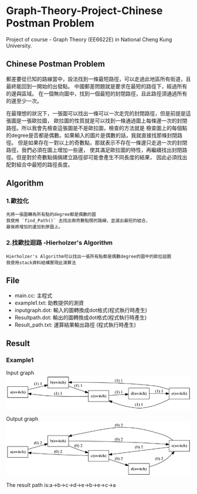 # Graph-Theory-Project-Chinese Postman Problem
Project of course - Graph Theory (EE6622E) in National Cheng Kung University.

## Chinese Postman Problem
郵差要從已知的路線當中，設法找到一條最短路徑，可以走過此地區所有街道，且最終能回到一開始的出發點。
中國郵差問題就是要求在最短的路徑下，經過所有的邊與區域。
在一個無向圖中，找到一個最短的封閉路徑，且此路徑須通過所有的邊至少一次。

在最理想的狀況下，一張圖可以找出一條可以一次走完的封閉路徑，但是前提是這張圖是一張歐拉圖，
歐拉圖的性質就是可以找到一條通過圖上每條邊一次的封閉路徑。所以我會先檢查這張圖是不是歐拉圖，檢查的方法就是
檢查圖上的每個點的degree是否都是偶數。如果輸入的圖片是偶數的話，我就直接找那條封閉路徑。
但是如果存在一對以上的奇數點，那就表示不存在一條邊只走過一次的封閉路徑，我們必須在圖上增加一些邊，
使其滿足歐拉圖的特性，再繼續找出封閉路徑。但是對於奇數點倆倆建立路徑卻可能會產生不同長度的結果，
因此必須找出配對組合中最短的路徑長度。

## Algorithm

### 1.歐拉化
	先將一張圖轉為所有點的degree都是偶數的圖
	我使用 `find_Path()` 去找出兩奇數點間的路線，並選出最短的組合，
	最後將增加的邊加到原圖上。

### 2.找歐拉迴路 -Hierholzer's Algorithm
	Hierholzer's Algorithm可以找出一張所有點都是偶數degree的圖中的歐拉迴圈
	我使用stack資料結構實現此演算法


## File
* main.cc: 主程式
* example1.txt: 助教提供的測資
* inputgraph.dot: 輸入的圖轉換成dot格式(程式執行時產生)
* Resultpath.dot: 輸出的圖轉換成dot格式(程式執行時產生)
* Result_path.txt: 運算結果輸出路徑	(程式執行時產生)

## Result

### Example1
Input graph
![Alt text](/Example1.png)

Output graph
![Alt text](/Example1_Result.png)

The result path is:a->b->c->d->e->b->e->c->a

